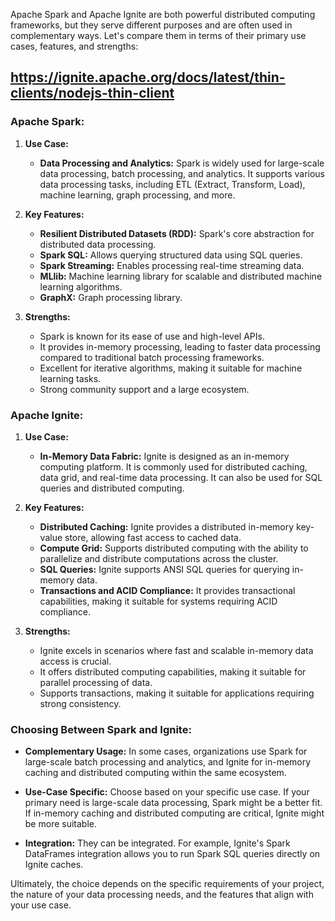 Apache Spark and Apache Ignite are both powerful distributed computing frameworks, but they serve different purposes and are often used in complementary ways. Let's compare them in terms of their primary use cases, features, and strengths:

## https://ignite.apache.org/docs/latest/thin-clients/nodejs-thin-client 

### Apache Spark:

1. **Use Case:**
   - **Data Processing and Analytics:** Spark is widely used for large-scale data processing, batch processing, and analytics. It supports various data processing tasks, including ETL (Extract, Transform, Load), machine learning, graph processing, and more.

2. **Key Features:**
   - **Resilient Distributed Datasets (RDD):** Spark's core abstraction for distributed data processing.
   - **Spark SQL:** Allows querying structured data using SQL queries.
   - **Spark Streaming:** Enables processing real-time streaming data.
   - **MLlib:** Machine learning library for scalable and distributed machine learning algorithms.
   - **GraphX:** Graph processing library.

3. **Strengths:**
   - Spark is known for its ease of use and high-level APIs.
   - It provides in-memory processing, leading to faster data processing compared to traditional batch processing frameworks.
   - Excellent for iterative algorithms, making it suitable for machine learning tasks.
   - Strong community support and a large ecosystem.

### Apache Ignite:

1. **Use Case:**
   - **In-Memory Data Fabric:** Ignite is designed as an in-memory computing platform. It is commonly used for distributed caching, data grid, and real-time data processing. It can also be used for SQL queries and distributed computing.

2. **Key Features:**
   - **Distributed Caching:** Ignite provides a distributed in-memory key-value store, allowing fast access to cached data.
   - **Compute Grid:** Supports distributed computing with the ability to parallelize and distribute computations across the cluster.
   - **SQL Queries:** Ignite supports ANSI SQL queries for querying in-memory data.
   - **Transactions and ACID Compliance:** It provides transactional capabilities, making it suitable for systems requiring ACID compliance.

3. **Strengths:**
   - Ignite excels in scenarios where fast and scalable in-memory data access is crucial.
   - It offers distributed computing capabilities, making it suitable for parallel processing of data.
   - Supports transactions, making it suitable for applications requiring strong consistency.

### Choosing Between Spark and Ignite:

- **Complementary Usage:** In some cases, organizations use Spark for large-scale batch processing and analytics, and Ignite for in-memory caching and distributed computing within the same ecosystem.
  
- **Use-Case Specific:** Choose based on your specific use case. If your primary need is large-scale data processing, Spark might be a better fit. If in-memory caching and distributed computing are critical, Ignite might be more suitable.

- **Integration:** They can be integrated. For example, Ignite's Spark DataFrames integration allows you to run Spark SQL queries directly on Ignite caches.

Ultimately, the choice depends on the specific requirements of your project, the nature of your data processing needs, and the features that align with your use case.
